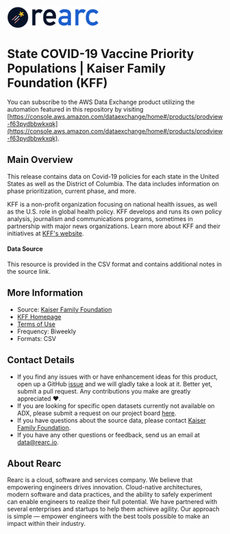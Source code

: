 <a href="https://www.rearc.io/data/">
    <img src="./rearc_logo_rgb.png" alt="Rearc Logo" title="Rearc Logo" height="52" />
</a>

# State COVID-19 Vaccine Priority Populations | Kaiser Family Foundation (KFF)

You can subscribe to the AWS Data Exchange product utilizing the automation featured in this repository by visiting [https://console.aws.amazon.com/dataexchange/home#/products/prodview-f63pydbbwkxqk](https://console.aws.amazon.com/dataexchange/home#/products/prodview-f63pydbbwkxqk).

## Main Overview

This release contains data on Covid-19 policies for each state in the United States as well as the District of Columbia. The data includes information on phase prioritization, current phase, and more.

KFF is a non-profit organization focusing on national health issues, as well as the U.S. role in global health policy. KFF develops and runs its own policy analysis, journalism and communications programs, sometimes in partnership with major news organizations. Learn more about KFF and their initiatives at [KFF's website](https://www.kff.org/).

#### Data Source
This resource is provided in the CSV format and contains additional notes in the source link.

## More Information
- Source: [Kaiser Family Foundation](https://www.kff.org/report-section/state-covid-19-data-and-policy-actions-policy-actions/)
- [KFF Homepage](https://www.kff.org/)
- [Terms of Use](https://www.kff.org/permissions-citations-reprints/)
- Frequency: Biweekly
- Formats: CSV

## Contact Details
- If you find any issues with or have enhancement ideas for this product, open up a GitHub [issue](https://github.com/rearc-data/state-covid-19-vaccine-priority/issues) and we will gladly take a look at it. Better yet, submit a pull request. Any contributions you make are greatly appreciated :heart:.
- If you are looking for specific open datasets currently not available on ADX, please submit a request on our project board [here](https://github.com/orgs/rearc-data/projects/1).
- If you have questions about the source data, please contact [Kaiser Family Foundation](https://www.kff.org/contact-us/).
- If you have any other questions or feedback, send us an email at data@rearc.io.

## About Rearc
Rearc is a cloud, software and services company. We believe that empowering engineers drives innovation. Cloud-native architectures, modern software and data practices, and the ability to safely experiment can enable engineers to realize their full potential. We have partnered with several enterprises and startups to help them achieve agility. Our approach is simple — empower engineers with the best tools possible to make an impact within their industry.
